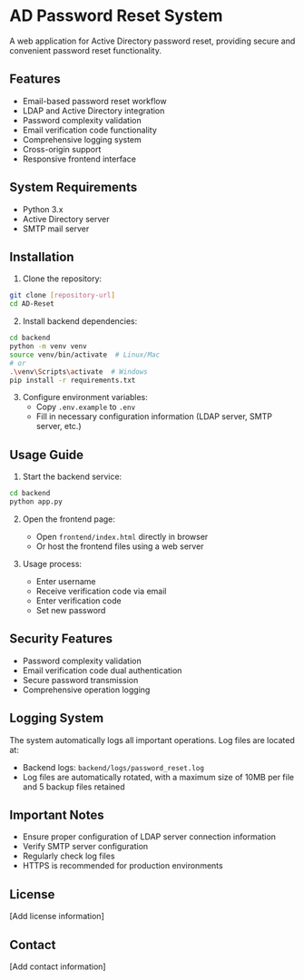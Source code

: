 # AD Password Reset System

A web application for Active Directory password reset, providing secure and convenient password reset functionality.

## Features

- Email-based password reset workflow
- LDAP and Active Directory integration
- Password complexity validation
- Email verification code functionality
- Comprehensive logging system
- Cross-origin support
- Responsive frontend interface

## System Requirements

- Python 3.x
- Active Directory server
- SMTP mail server

## Installation

1. Clone the repository:
```bash
git clone [repository-url]
cd AD-Reset
```

2. Install backend dependencies:
```bash
cd backend
python -m venv venv
source venv/bin/activate  # Linux/Mac
# or
.\venv\Scripts\activate  # Windows
pip install -r requirements.txt
```

3. Configure environment variables:
   - Copy `.env.example` to `.env`
   - Fill in necessary configuration information (LDAP server, SMTP server, etc.)

## Usage Guide

1. Start the backend service:
```bash
cd backend
python app.py
```

2. Open the frontend page:
   - Open `frontend/index.html` directly in browser
   - Or host the frontend files using a web server

3. Usage process:
   - Enter username
   - Receive verification code via email
   - Enter verification code
   - Set new password

## Security Features

- Password complexity validation
- Email verification code dual authentication
- Secure password transmission
- Comprehensive operation logging

## Logging System

The system automatically logs all important operations. Log files are located at:
- Backend logs: `backend/logs/password_reset.log`
- Log files are automatically rotated, with a maximum size of 10MB per file and 5 backup files retained

## Important Notes

- Ensure proper configuration of LDAP server connection information
- Verify SMTP server configuration
- Regularly check log files
- HTTPS is recommended for production environments

## License

[Add license information]

## Contact

[Add contact information]

